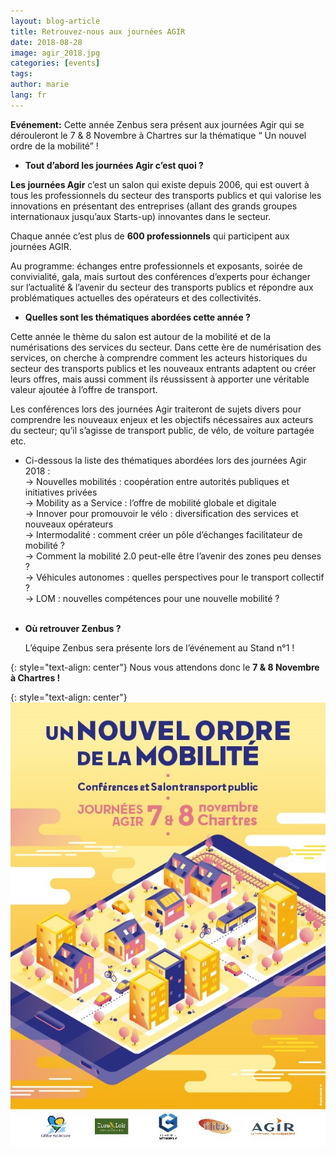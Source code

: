 ```yaml
---
layout: blog-article
title: Retrouvez-nous aux journées AGIR
date: 2018-08-28
image: agir_2018.jpg
categories: [events]
tags:
author: marie
lang: fr
---
```

**Evénement:**  Cette année Zenbus sera présent aux journées Agir qui se dérouleront le 7 & 8 Novembre à Chartres  sur la thématique “ Un nouvel ordre de la mobilité”&nbsp;! 

+ **Tout d’abord les journées Agir c’est quoi&nbsp;?**

**Les journées Agir** c’est un salon qui existe depuis 2006, qui est ouvert à tous les professionnels du secteur des transports publics et qui valorise les innovations en présentant des entreprises (allant des grands groupes internationaux jusqu’aux Starts-up) innovantes dans le secteur. 

Chaque année c’est plus de **600 professionnels** qui participent aux journées AGIR. 

Au programme:  échanges entre professionnels et exposants, soirée de convivialité,  gala, mais surtout des conférences d’experts pour échanger sur l’actualité & l’avenir du secteur des transports publics et répondre aux problématiques actuelles des opérateurs et des collectivités. 

+ **Quelles sont les thématiques abordées cette année&nbsp;?**

Cette année le thème du salon est  autour de la mobilité et de la numérisations des services du secteur.  Dans cette ère de numérisation des services, on cherche à comprendre  comment les acteurs historiques du secteur des transports publics et  les nouveaux entrants adaptent ou créer leurs offres, mais aussi comment  ils réussissent à apporter  une véritable valeur ajoutée à l’offre de transport.

Les conférences lors des journées Agir traiteront  de sujets divers pour comprendre les nouveaux enjeux et les objectifs nécessaires aux acteurs du secteur; qu’il s’agisse de transport public, de vélo, de voiture partagée etc. 

+ Ci-dessous la liste des thématiques abordées lors des journées Agir 2018 :<br>
		&rarr; Nouvelles mobilités : coopération entre autorités publiques et initiatives privées <br>
		&rarr; Mobility as a Service : l’offre de mobilité globale et digitale<br>
		&rarr; Innover pour promouvoir le vélo : diversification des services et nouveaux opérateurs<br>
		&rarr; Intermodalité : comment créer un pôle d’échanges facilitateur de mobilité ?<br>
		&rarr; Comment la mobilité 2.0 peut-elle être l’avenir des zones peu denses ?<br>
		&rarr; Véhicules autonomes : quelles perspectives pour le transport collectif ?<br>
		&rarr; LOM : nouvelles compétences pour une nouvelle mobilité ? <br> <br>

+ **Où retrouver Zenbus&nbsp;?** <br>

	L’équipe Zenbus sera présente lors de l’événement au Stand n°1&nbsp;!

{: style="text-align: center"}
Nous vous attendons donc le **7 & 8 Novembre à Chartres&nbsp;!**

{: style="text-align: center"}
![Journées AGIR 2018](/assets/img/blog/agir_2018_2.jpg)
